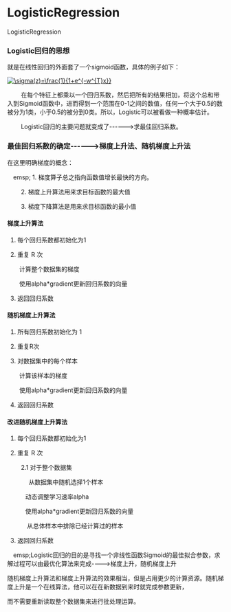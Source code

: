 # LogisticRegression
LogisticRegression

### Logistic回归的思想

就是在线性回归的外面套了一个sigmoid函数，具体的例子如下：</br>

<a href="http://www.codecogs.com/eqnedit.php?latex=\sigma(z)=\frac{1}{1&plus;e^{-w^{T}x}}" target="_blank"><img src="http://latex.codecogs.com/gif.latex?\sigma(z)=\frac{1}{1&plus;e^{-w^{T}x}}" title="\sigma(z)=\frac{1}{1+e^{-w^{T}x}}" /></a>

&emsp;&emsp; 在每个特征上都乘以一个回归系数，然后把所有的结果相加，将这个总和带入到Sigmoid函数中，进而得到一个范围在0-1之间的数值，任何一个大于0.5的数被分为1类，小于0.5的被分到0类。所以，Logistic可以被看做一种概率估计。

&emsp;&emsp; Logistic回归的主要问题就变成了------>求最佳回归系数。

### 最佳回归系数的确定------>梯度上升法、随机梯度上升法

在这里明确梯度的概念：

&emsp;emsp; 1. 梯度算子总之指向函数值增长最快的方向。

&emsp;&emsp; 2. 梯度上升算法用来求目标函数的最大值

&emsp;&emsp; 3. 梯度下降算法是用来求目标函数的最小值


#### 梯度上升算法

1. 每个回归系数都初始化为1

2. 重复 R 次  

 &emsp;&emsp;计算整个数据集的梯度  
 
 &emsp;&emsp;使用alpha\*gradient更新回归系数的向量
 
3. 返回回归系数

#### 随机梯度上升算法

1. 所有回归系数初始化为 1 

2. 重复R次

3. 对数据集中的每个样本

&emsp;&emsp;计算该样本的梯度

&emsp;&emsp;使用alpha\*gradient更新回归系数的向量

4. 返回回归系数 

#### 改进随机梯度上升算法

1. 每个回归系数都初始化为1

2. 重复 R 次  

 &emsp; &emsp;2.1 对于整个数据集
 
&emsp; &emsp; &emsp;从数据集中随机选择1个样本 
 
 &emsp;&emsp;&emsp;动态调整学习速率alpha
 
 &emsp;&emsp;&emsp;使用alpha\*gradient更新回归系数的向量
 
&emsp; &emsp;&emsp;从总体样本中排除已经计算过的样本
 
3. 返回回归系数

&emsp;emsp;Logistic回归的目的是寻找一个非线性函数Sigmoid的最佳拟合参数，求解过程可以由最优化算法来完成---->梯度上升，随机梯度上升

随机梯度上升算法和梯度上升算法的效果相当，但是占用更少的计算资源。随机梯度上升是一个在线算法，他可以在在新数据到来时就完成参数更新，

而不需要重新读取整个数据集来进行批处理运算。



